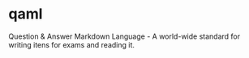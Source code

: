 # qaml
Question &amp; Answer Markdown Language - A world-wide standard for writing itens for exams and reading it.
